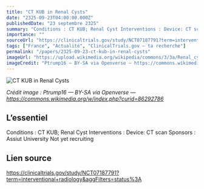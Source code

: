 ```yaml
---
title: "CT KUB in Renal Cysts"
date: "2325-09-23T04:00:00.000Z"
publishedDate: "23 septembre 2325"
summary: "Conditions : CT KUB; Renal Cyst Interventions : Device: CT scan Sponsors : Assiut University Not yet recruiting"
importance: ""
sourceUrl: "https://clinicaltrials.gov/study/NCT07187791?term=interventional+radiology&aggFilters=status%3A"
tags: ["France", "Actualité", "ClinicalTrials.gov — ta recherche"]
permalink: "/papers/2325-09-23-ct-kub-in-renal-cysts"
imageUrl: "https://upload.wikimedia.org/wikipedia/commons/3/3a/Renal_cyst_ultrasound_2.jpg"
imageCredit: "Ptrump16 — BY-SA via Openverse — https://commons.wikimedia.org/w/index.php?curid=86292786"
---
```


![CT KUB in Renal Cysts](https://upload.wikimedia.org/wikipedia/commons/3/3a/Renal_cyst_ultrasound_2.jpg)

*Crédit image : Ptrump16 — BY-SA via Openverse — https://commons.wikimedia.org/w/index.php?curid=86292786*

## L’essentiel

Conditions : CT KUB; Renal Cyst Interventions : Device: CT scan Sponsors : Assiut University Not yet recruiting

## Lien source

https://clinicaltrials.gov/study/NCT07187791?term=interventional+radiology&aggFilters=status%3A

